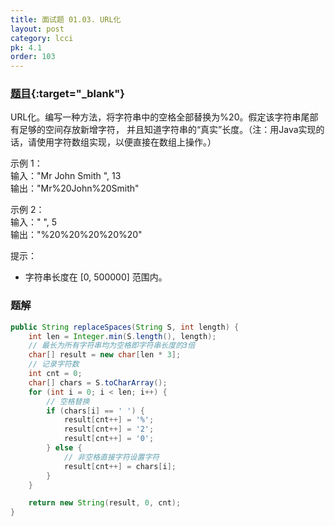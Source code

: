 ```yaml
---
title: 面试题 01.03. URL化
layout: post
category: lcci
pk: 4.1
order: 103
---
```


### [题目](https://leetcode-cn.com/problems/string-to-url-lcci/){:target="_blank"}

URL化。编写一种方法，将字符串中的空格全部替换为%20。假定该字符串尾部有足够的空间存放新增字符，
并且知道字符串的“真实”长度。（注：用Java实现的话，请使用字符数组实现，以便直接在数组上操作。）



示例 1：  
输入："Mr John Smith    ", 13  
输出："Mr%20John%20Smith"

示例 2：  
输入："               ", 5  
输出："%20%20%20%20%20"


提示：
- 字符串长度在 [0, 500000] 范围内。

### 题解

```java
public String replaceSpaces(String S, int length) {
    int len = Integer.min(S.length(), length);
    // 最长为所有字符串均为空格即字符串长度的3倍
    char[] result = new char[len * 3];
    // 记录字符数
    int cnt = 0;
    char[] chars = S.toCharArray();
    for (int i = 0; i < len; i++) {
        // 空格替换
        if (chars[i] == ' ') {
            result[cnt++] = '%';
            result[cnt++] = '2';
            result[cnt++] = '0';
        } else {
            // 非空格直接字符设置字符
            result[cnt++] = chars[i];
        }
    }

    return new String(result, 0, cnt);
}
```
